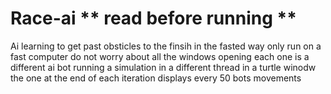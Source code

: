 # Race-ai ** read before running **
Ai learning to get past obsticles to the finsih in the fasted way only run on a fast computer do not worry about all the windows opening each one is a different ai bot running a simulation in a different thread in a turtle winodw the one at the end of each iteration displays every 50 bots movements
